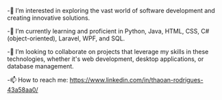 
-👀 I’m interested in exploring the vast world of software development and creating innovative solutions.

-🌱 I’m currently learning and proficient in Python, Java, HTML, CSS, C# (object-oriented), Laravel, WPF, and SQL.

-💞️ I’m looking to collaborate on projects that leverage my skills in these technologies, whether it's web development, desktop applications, or database management.

-📫 How to reach me: https://www.linkedin.com/in/thaoan-rodrigues-43a58aa0/
<!---
thaoan/thaoan is a ✨ special ✨ repository because its `README.md` (this file) appears on your GitHub profile.
You can click the Preview link to take a look at your changes.
--->
